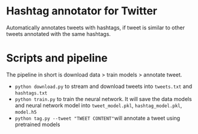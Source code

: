# Hashtag annotator for Twitter #
Automatically annotates tweets with hashtags, if tweet is similar to other tweets annotated with the same hashtags.

# Scripts and pipeline #
The pipeline in short is download data > train models > annotate tweet.
- `python download.py` to stream and download tweets into `tweets.txt` and `hashtags.txt`
- `python train.py`  to train the neural network. It will save the data models and neural network model into `tweet_model.pkl`, `hashtag_model.pkl`, `model.h5 `
- `python tag.py --tweet "TWEET CONTENT"`will annotate a tweet using pretrained models
